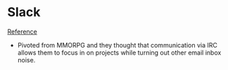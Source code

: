 # Slack
[Reference](https://growthhackers.com/growth-studies/slack-fastest-growing-b2b-saas-business-ever)

- Pivoted from MMORPG and they thought that communication via IRC allows them to focus in on projects while turning out other email inbox noise.
